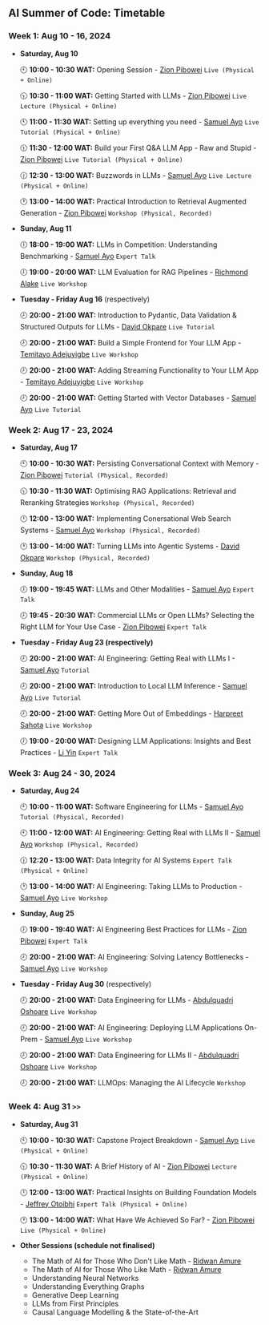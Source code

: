 ## AI Summer of Code: Timetable

### Week 1: Aug 10 - 16, 2024

- **Saturday, Aug 10**
  
  🕙 **10:00 - 10:30 WAT:** Opening Session - [Zion Pibowei](https://linkedin.com/in/zion-pibowei) `Live (Physical + Online)`
  
  🕥 **10:30 - 11:00 WAT:** Getting Started with LLMs - [Zion Pibowei](https://linkedin.com/in/zion-pibowei)  `Live Lecture (Physical + Online)`

  🕚 **11:00 - 11:30 WAT:** Setting up everything you need - [Samuel Ayo](https://www.linkedin.com/in/sam-ayo) `Live Tutorial (Physical + Online)`

  🕦 **11:30 - 12:00 WAT:** Build your First Q&A LLM App - Raw and Stupid - [Zion Pibowei](https://linkedin.com/in/zion-pibowei) `Live Tutorial (Physical + Online)`

  🕧 **12:30 - 13:00 WAT:** Buzzwords in LLMs - [Samuel Ayo](https://www.linkedin.com/in/sam-ayo) `Live Lecture (Physical + Online)`

  🕐 **13:00 - 14:00 WAT:** Practical Introduction to Retrieval Augmented Generation - [Zion Pibowei](https://linkedin.com/in/zion-pibowei) `Workshop (Physical, Recorded)`
    
- **Sunday, Aug 11**
  
  🕕 **18:00 - 19:00 WAT:** LLMs in Competition: Understanding Benchmarking - [Samuel Ayo](https://www.linkedin.com/in/sam-ayo) `Expert Talk`
  
  🕖 **19:00 - 20:00 WAT:** LLM Evaluation for RAG Pipelines - [Richmond Alake](https://www.linkedin.com/in/richmondalake) `Live Workshop`

- **Tuesday - Friday Aug 16** (respectively)
  
  🕗 **20:00 - 21:00 WAT:** Introduction to Pydantic, Data Validation & Structured Outputs for LLMs - [David Okpare](https://www.linkedin.com/in/david-okpare) `Live Tutorial`
  
  🕗 **20:00 - 21:00 WAT:** Build a Simple Frontend for Your LLM App - [Temitayo Adejuyigbe](https://www.linkedin.com/in/temitayo-adejuyigbe-943860127) `Live Workshop`

  🕗 **20:00 - 21:00 WAT:** Adding Streaming Functionality to Your LLM App - [Temitayo Adejuyigbe](https://www.linkedin.com/in/temitayo-adejuyigbe-943860127) `Live Workshop`

  🕗 **20:00 - 21:00 WAT:** Getting Started with Vector Databases - [Samuel Ayo](https://www.linkedin.com/in/sam-ayo) `Live Tutorial`
  
### Week 2: Aug 17 - 23, 2024

- **Saturday, Aug 17**
  
  🕙 **10:00 - 10:30 WAT:** Persisting Conversational Context with Memory - [Zion Pibowei](https://linkedin.com/in/zion-pibowei) `Tutorial (Physical, Recorded)`

  🕥 **10:30 - 11:30 WAT:** Optimising RAG Applications: Retrieval and Reranking Strategies `Workshop (Physical, Recorded)`

  🕛 **12:00 - 13:00 WAT:** Implementing Conersational Web Search Systems - [Samuel Ayo](https://www.linkedin.com/in/sam-ayo) `Workshop (Physical, Recorded)`

  🕐 **13:00 - 14:00 WAT:** Turning LLMs into Agentic Systems - [David Okpare](https://www.linkedin.com/in/david-okpare) `Workshop (Physical, Recorded)`

- **Sunday, Aug 18**
  
  🕖 **19:00 - 19:45 WAT:** LLMs and Other Modalities - [Samuel Ayo](https://www.linkedin.com/in/sam-ayo) `Expert Talk`
  
  🕗 **19:45 - 20:30 WAT:** Commercial LLMs or Open LLMs? Selecting the Right LLM for Your Use Case - [Zion Pibowei](https://linkedin.com/in/zion-pibowei) `Expert Talk`

- **Tuesday - Friday Aug 23 (respectively)**
  
  🕗 **20:00 - 21:00 WAT:** AI Engineering: Getting Real with LLMs I - [Samuel Ayo](https://www.linkedin.com/in/sam-ayo) `Tutorial`
  
  🕗 **20:00 - 21:00 WAT:** Introduction to Local LLM Inference - [Samuel Ayo](https://www.linkedin.com/in/sam-ayo) `Live Tutorial`

  🕗 **20:00 - 21:00 WAT:** Getting More Out of Embeddings - [Harpreet Sahota](https://www.linkedin.com/in/harpreetsahota204) `Live Workshop`
  
  🕖 **19:00 - 20:00 WAT:** Designing LLM Applications: Insights and Best Practices - [Li Yin](https://www.linkedin.com/in/li-yin-ai) `Expert Talk`
  
### Week 3: Aug 24 - 30, 2024

- **Saturday, Aug 24**
  
  🕙 **10:00 - 11:00 WAT:** Software Engineering for LLMs - [Samuel Ayo](https://www.linkedin.com/in/sam-ayo) `Tutorial (Physical, Recorded)`

  🕙 **11:00 - 12:00 WAT:** AI Engineering: Getting Real with LLMs II - [Samuel Ayo](https://www.linkedin.com/in/sam-ayo) `Workshop (Physical, Recorded)`

  🕧 **12:20 - 13:00 WAT:** Data Integrity for AI Systems `Expert Talk (Physical + Online)`

  🕐 **13:00 - 14:00 WAT:** AI Engineering: Taking LLMs to Production - [Samuel Ayo](https://www.linkedin.com/in/sam-ayo) `Live Workshop`

- **Sunday, Aug 25**
  
  🕖 **19:00 - 19:40 WAT:** AI Engineering Best Practices for LLMs - [Zion Pibowei](https://linkedin.com/in/zion-pibowei) `Expert Talk`
  
  🕗 **20:00 - 21:00 WAT:** AI Engineering: Solving Latency Bottlenecks - [Samuel Ayo](https://www.linkedin.com/in/sam-ayo) `Live Workshop`
  

- **Tuesday - Friday Aug 30**  (respectively)
  
  🕗 **20:00 - 21:00 WAT:** Data Engineering for LLMs - [Abdulquadri Oshoare](https://www.linkedin.com/in/abdulquadri-ayodeji) `Live Workshop`

  🕗 **20:00 - 21:00 WAT:** AI Engineering: Deploying LLM Applications On-Prem - [Samuel Ayo](https://www.linkedin.com/in/sam-ayo) `Live Workshop`

  🕗 **20:00 - 21:00 WAT:** Data Engineering for LLMs II - [Abdulquadri Oshoare](https://www.linkedin.com/in/abdulquadri-ayodeji) `Live Workshop`
  
  🕗 **20:00 - 21:00 WAT:** LLMOps: Managing the AI Lifecycle `Workshop`
  
### Week 4: Aug 31 `>>`

- **Saturday, Aug 31**
  
  🕙 **10:00 - 10:30 WAT:** Capstone Project Breakdown - [Samuel Ayo](https://www.linkedin.com/in/sam-ayo) `Live (Physical + Online)`

  🕥 **10:30 - 11:30 WAT:** A Brief History of AI - [Zion Pibowei](https://linkedin.com/in/zion-pibowei) `Lecture (Physical + Online)`

  🕛 **12:00 - 13:00 WAT:** Practical Insights on Building Foundation Models - [Jeffrey Otoibhi](https://twitter.com/Jeffreypaul_) `Expert Talk (Physical + Online)`

  🕐 **13:00 - 14:00 WAT:** What Have We Achieved So Far? - [Zion Pibowei](https://linkedin.com/in/zion-pibowei) `Live (Physical + Online)`

- **Other Sessions (schedule not finalised)**
  - The Math of AI for Those Who Don't Like Math - [Ridwan Amure](https://www.linkedin.com/in/ridwan-amure)
  - The Math of AI for Those Who Like Math - [Ridwan Amure](https://www.linkedin.com/in/ridwan-amure)
  - Understanding Neural Networks
  - Understanding Everything Graphs
  - Generative Deep Learning
  - LLMs from First Principles
  - Causal Language Modelling & the State-of-the-Art


